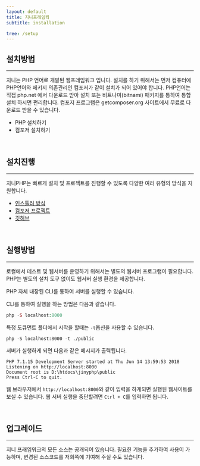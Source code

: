 ```yaml
---
layout: default
title: 지니프레임웍
subtitle: installation

tree: /setup
---
```


## 설치방법
---

지니는 PHP 언어로 개발된 웹프레임워크 입니다. 설치를 하기 위해서는 먼저 컴퓨터에 PHP언어와 페키지 의존관리인 컴포저가 같이 설치가 되어 있어야 합니다.
PHP언어는 직접 php.net 에서 다운로드 받아 설치 또는 비트나미(bitnami) 패키지를 통하여 통합 설치 하시면 편리합니다.
컴포저 프로그램은 getcomposer.org 사이트에서 무료로 다운로드 받을 수 있습니다.

* PHP 설치하기
* 컴포저 설치하기
  
<br>

## 설치진행
---
지니PHP는 빠르게 설치 및 프로젝트를 진행할 수 있도록 다양한 여러 유형의 방식을 지원합니다. 

* [인스톨러 방식](./setup/install)
* [컴포저 프로젝트](./setup/composer)
* [깃허브](./setup/git)

<br>

## 실행방법
---
로컬에서 테스트 및 웹서버를 운영하기 위해서는 별도의 웹서버 프로그램이 필요합니다. PHP는 별도의 설치 도구 없이도 웹서버 실행 환경을 제공합니다.   

PHP 자체 내장된 CLI를 통하여 서버를 실행할 수 있습니다.

CLI를 통하여 실행을 하는 방법은 다음과 같습니다.

```php
php -S localhost:8000
```

특정 도큐먼트 폴더에서 시작을 할때는 `-t`옵션을 사용할 수 있습니다.
```
php -S localhost:8000 -t ./public
```

서버가 실행하게 되면 다음과 같은 메시지가 출력됩니다.
```
PHP 7.1.15 Development Server started at Thu Jun 14 13:59:53 2018
Listening on http://localhost:8000
Document root is D:\htdocs\jinyphp\public
Press Ctrl-C to quit.
```

웹 브라우저에서 `http://localhost:8000`와 같이 입력을 하게되면 실행된 웹사이트를 보실 수 있습니다.
웹 서버 실행을 중단할려면 `Ctrl + C`를 입력하면 됩니다.


<br>

## 업그레이드
---

지니 프래임워크의 모든 소스는 공개되어 있습니다. 필요한 기능을 추가하여 사용이 가능하며, 변경된 소스코드를 저희쪽에 기여해 주실 수도 있습니다.



